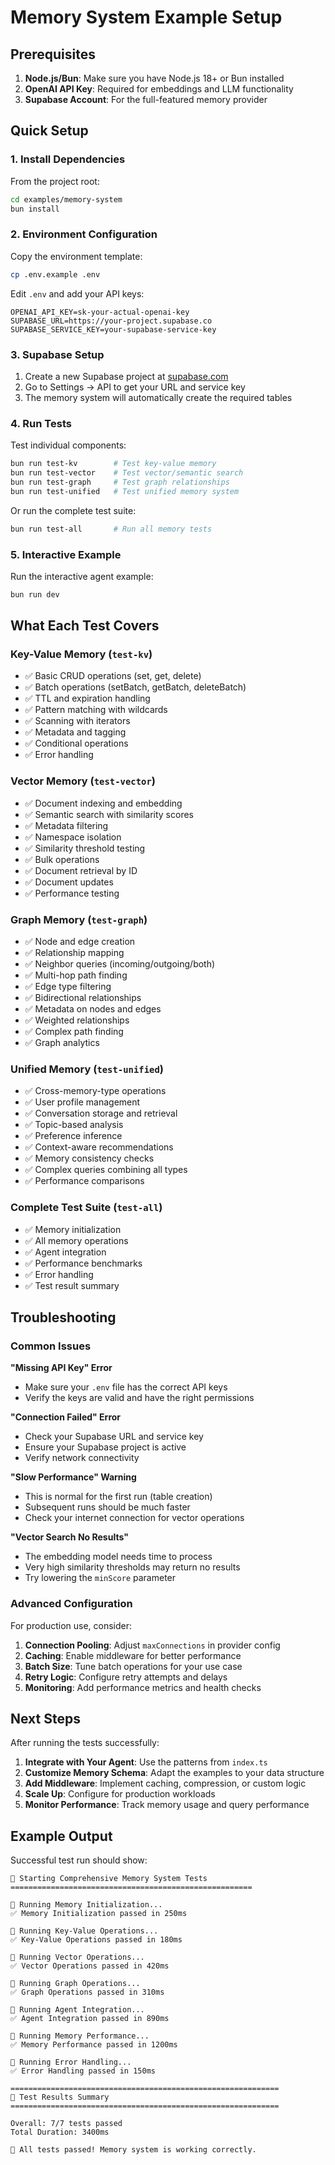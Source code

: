 # Memory System Example Setup

## Prerequisites

1. **Node.js/Bun**: Make sure you have Node.js 18+ or Bun installed
2. **OpenAI API Key**: Required for embeddings and LLM functionality
3. **Supabase Account**: For the full-featured memory provider

## Quick Setup

### 1. Install Dependencies

From the project root:
```bash
cd examples/memory-system
bun install
```

### 2. Environment Configuration

Copy the environment template:
```bash
cp .env.example .env
```

Edit `.env` and add your API keys:
```env
OPENAI_API_KEY=sk-your-actual-openai-key
SUPABASE_URL=https://your-project.supabase.co
SUPABASE_SERVICE_KEY=your-supabase-service-key
```

### 3. Supabase Setup

1. Create a new Supabase project at [supabase.com](https://supabase.com)
2. Go to Settings → API to get your URL and service key
3. The memory system will automatically create the required tables

### 4. Run Tests

Test individual components:
```bash
bun run test-kv        # Test key-value memory
bun run test-vector    # Test vector/semantic search
bun run test-graph     # Test graph relationships
bun run test-unified   # Test unified memory system
```

Or run the complete test suite:
```bash
bun run test-all       # Run all memory tests
```

### 5. Interactive Example

Run the interactive agent example:
```bash
bun run dev
```

## What Each Test Covers

### Key-Value Memory (`test-kv`)
- ✅ Basic CRUD operations (set, get, delete)
- ✅ Batch operations (setBatch, getBatch, deleteBatch)
- ✅ TTL and expiration handling
- ✅ Pattern matching with wildcards
- ✅ Scanning with iterators
- ✅ Metadata and tagging
- ✅ Conditional operations
- ✅ Error handling

### Vector Memory (`test-vector`)
- ✅ Document indexing and embedding
- ✅ Semantic search with similarity scores
- ✅ Metadata filtering
- ✅ Namespace isolation
- ✅ Similarity threshold testing
- ✅ Bulk operations
- ✅ Document retrieval by ID
- ✅ Document updates
- ✅ Performance testing

### Graph Memory (`test-graph`)
- ✅ Node and edge creation
- ✅ Relationship mapping
- ✅ Neighbor queries (incoming/outgoing/both)
- ✅ Multi-hop path finding
- ✅ Edge type filtering
- ✅ Bidirectional relationships
- ✅ Metadata on nodes and edges
- ✅ Weighted relationships
- ✅ Complex path finding
- ✅ Graph analytics

### Unified Memory (`test-unified`)
- ✅ Cross-memory-type operations
- ✅ User profile management
- ✅ Conversation storage and retrieval
- ✅ Topic-based analysis
- ✅ Preference inference
- ✅ Context-aware recommendations
- ✅ Memory consistency checks
- ✅ Complex queries combining all types
- ✅ Performance comparisons

### Complete Test Suite (`test-all`)
- ✅ Memory initialization
- ✅ All memory operations
- ✅ Agent integration
- ✅ Performance benchmarks
- ✅ Error handling
- ✅ Test result summary

## Troubleshooting

### Common Issues

**"Missing API Key" Error**
- Make sure your `.env` file has the correct API keys
- Verify the keys are valid and have the right permissions

**"Connection Failed" Error**
- Check your Supabase URL and service key
- Ensure your Supabase project is active
- Verify network connectivity

**"Slow Performance" Warning**
- This is normal for the first run (table creation)
- Subsequent runs should be much faster
- Check your internet connection for vector operations

**"Vector Search No Results"**
- The embedding model needs time to process
- Very high similarity thresholds may return no results
- Try lowering the `minScore` parameter

### Advanced Configuration

For production use, consider:

1. **Connection Pooling**: Adjust `maxConnections` in provider config
2. **Caching**: Enable middleware for better performance
3. **Batch Size**: Tune batch operations for your use case
4. **Retry Logic**: Configure retry attempts and delays
5. **Monitoring**: Add performance metrics and health checks

## Next Steps

After running the tests successfully:

1. **Integrate with Your Agent**: Use the patterns from `index.ts`
2. **Customize Memory Schema**: Adapt the examples to your data structure
3. **Add Middleware**: Implement caching, compression, or custom logic
4. **Scale Up**: Configure for production workloads
5. **Monitor Performance**: Track memory usage and query performance

## Example Output

Successful test run should show:
```
🧠 Starting Comprehensive Memory System Tests
======================================================

🔄 Running Memory Initialization...
✅ Memory Initialization passed in 250ms

🔄 Running Key-Value Operations...
✅ Key-Value Operations passed in 180ms

🔄 Running Vector Operations...
✅ Vector Operations passed in 420ms

🔄 Running Graph Operations...
✅ Graph Operations passed in 310ms

🔄 Running Agent Integration...
✅ Agent Integration passed in 890ms

🔄 Running Memory Performance...
✅ Memory Performance passed in 1200ms

🔄 Running Error Handling...
✅ Error Handling passed in 150ms

============================================================
🏁 Test Results Summary
============================================================

Overall: 7/7 tests passed
Total Duration: 3400ms

🎉 All tests passed! Memory system is working correctly.
```